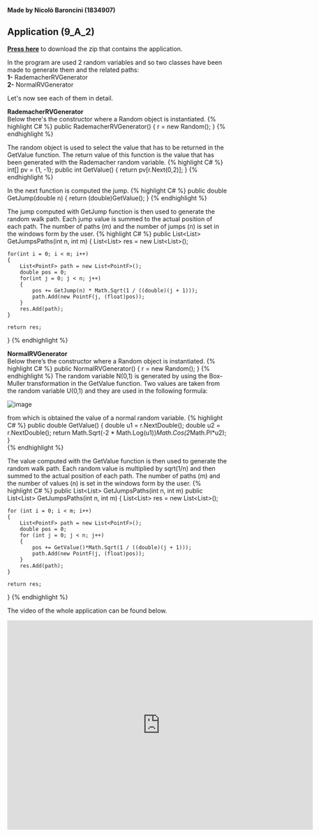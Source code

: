 **Made by Nicolò Baroncini (1834907)**
## Application (9_A_2)
**[Press here](https://drive.google.com/file/d/1mNOCQPMdEVoC18122DKFY2fyS2OQbmt8/view?usp=sharing)** to download the zip that contains the application.

In the program are used 2 random variables and so two classes have been made to generate them and the related paths: \
**1-** RademacherRVGenerator \
**2-** NormalRVGenerator

Let's now see each of them in detail.

**RademacherRVGenerator**\
Below there's the constructor where a Random object is instantiated.
{% highlight C# %}
public RademacherRVGenerator()
{
    r = new Random();
}
{% endhighlight %}

The random object is used to select the value that has to be returned in the GetValue function. The return value of this function is the value that has been generated with the Rademacher random variable.
{% highlight C# %}
int[] pv = {1, -1};
public int GetValue()
{
    return pv[r.Next(0,2)];
}
{% endhighlight %}

In the next function is computed the jump.
{% highlight C# %}
public double GetJump(double n)
{
    return (double)GetValue();
}
{% endhighlight %}

The jump computed with GetJump function is then used to generate the random walk path. Each jump value is summed to the actual position of each path. The number of paths (m) and the number of jumps (n) is set in the windows form by the user.
{% highlight C# %}
public List<List<PointF>> GetJumpsPaths(int n, int m)
{
    List<List<PointF>> res = new List<List<PointF>>();

    for(int i = 0; i < m; i++)
    {
        List<PointF> path = new List<PointF>();
        double pos = 0;
        for(int j = 0; j < n; j++)
        {
            pos += GetJump(n) * Math.Sqrt(1 / ((double)(j + 1)));
            path.Add(new PointF(j, (float)pos));
        }
        res.Add(path);
    }

    return res;
}
{% endhighlight %}

**NormalRVGenerator**\
Below there’s the constructor where a Random object is instantiated.
{% highlight C# %}
public NormalRVGenerator()
{
    r = new Random();
}
{% endhighlight %}
The random variable N(0,1) is generated by using the Box-Muller transformation in the GetValue function. Two values are taken from the random variable U(0,1) and they are used in the following formula:

![image](https://user-images.githubusercontent.com/78324346/140979399-15419bdc-3153-4d53-a264-86b7073811cf.png)

from which is obtained the value of a normal random variable.
{% highlight C# %}
public double GetValue()
{
    double u1 = r.NextDouble();
    double u2 = r.NextDouble();
    return Math.Sqrt(-2 * Math.Log(u1))*Math.Cos(2*Math.PI*u2);
}                    
{% endhighlight %}

The value computed with the GetValue function is then used to generate the random walk path. Each random value is multiplied by sqrt(1/n) and then summed to the actual position of each path. The number of paths (m) and the number of values (n) is set in the windows form by the user.
{% highlight C# %}
public List<List<PointF>> GetJumpsPaths(int n, int m)
public List<List<PointF>> GetJumpsPaths(int n, int m)
{
    List<List<PointF>> res = new List<List<PointF>>();

    for (int i = 0; i < m; i++)
    {
        List<PointF> path = new List<PointF>();
        double pos = 0;
        for (int j = 0; j < n; j++)
        {
            pos += GetValue()*Math.Sqrt(1 / ((double)(j + 1)));
            path.Add(new PointF(j, (float)pos));
        }
        res.Add(path);
    }

    return res;
} 
{% endhighlight %}

The video of the whole application can be found below.
<iframe src="https://user-images.githubusercontent.com/78324346/141369039-97359b33-457b-4a03-8b47-126fa0e15142.mp4" width="700" height="480" frameborder="0" allowfullscreen=""> </iframe>
